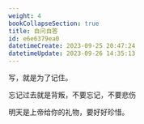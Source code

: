 ```yaml
---
weight: 4
bookCollapseSection: true
title: 自问自答
id: e6e6379ea0
datetimeCreate: 2023-09-25 20:47:24
datetimeUpdate: 2023-09-26 14:35:13
---
```

写，就是为了记住。

忘记过去就是背叛，不要忘记，不要悲伤

明天是上帝给你的礼物，要好好珍惜。




